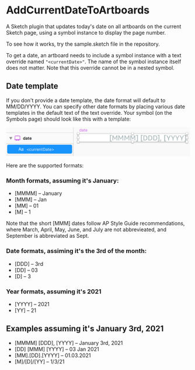 # AddCurrentDateToArtboards

A Sketch plugin that updates today's date on all artboards on the current Sketch page, using a symbol instance to display the page number. 

To see how it works, try the sample.sketch file in the repository.

To get a date, an artboard needs to include a symbol instance with a text override named `"<currentDate>"`. The name of the symbol instance itself does not matter. Note that this override cannot be in a nested symbol.

## Date template
If you don't provide a date template, the date format will default to MM/DD/YYYY. You can specify other date formats by placing various date templates in the default text of the text override. Your symbol (on the Symbols page) should look like this with a template:

<img src="/readme_images/sample.png" width="650">

Here are the supported formats:

### Month formats, assuming it's January:
* [MMMM] – January
* [MMM] – Jan
* [MM]  – 01
* [M] – 1

Note that the short [MMM] dates follow AP Style Guide recommendations, where March, April, May, June, and July are not abbrevieated, and September is abbreviated as Sept.

### Date formats, assiming it's the 3rd of the month:
* [DDD] – 3rd
* [DD] – 03
* [D] – 3

### Year formats, assuming it's 2021
* [YYYY] – 2021
* [YY] – 21

## Examples assuming it's January 3rd, 2021
* [MMMM] [DDD], [YYYY] – January 3rd, 2021
* [DD] [MMM] [YYYY] – 03 Jan 2021
* [MM].[DD].[YYYY] – 01.03.2021
* [M]/[D]/[YY] – 1/3/21
